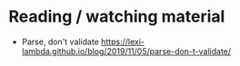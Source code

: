 # Reading / watching material

- Parse, don't validate https://lexi-lambda.github.io/blog/2019/11/05/parse-don-t-validate/
